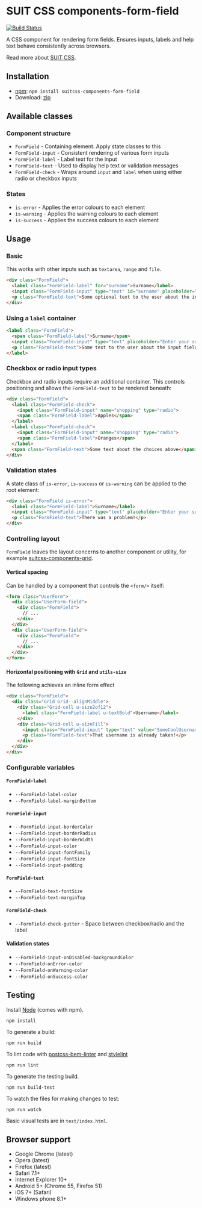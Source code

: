 # SUIT CSS components-form-field

[![Build Status](https://travis-ci.org/simonsmith/suitcss-components-form-field.svg?branch=master)](https://travis-ci.org/simonsmith/suitcss-components-form-field)

A CSS component for rendering form fields. Ensures inputs, labels and help text
behave consistently across browsers.

Read more about [SUIT CSS](https://github.com/suitcss/suit/).

## Installation

* [npm](http://npmjs.org/): `npm install suitcss-components-form-field`
* Download: [zip](https://github.com/simonsmith/suitcss-components-form-field/releases/latest)

## Available classes

### Component structure

* `FormField` - Containing element. Apply state classes to this
* `FormField-input` - Consistent rendering of various form inputs
* `FormField-label` - Label text for the input
* `FormField-text` - Used to display help text or validation messages
* `FormField-check` - Wraps around `input` and `label` when using either radio
  or checkbox inputs

### States

* `is-error` - Applies the error colours to each element
* `is-warning` - Applies the warning colours to each element
* `is-success` - Applies the success colours to each element

## Usage

### Basic

This works with other inputs such as `textarea`, `range` and `file`.

```html
<div class="FormField">
  <label class="FormField-label" for="surname">Surname</label>
  <input class="FormField-input" type="text" id="surname" placeholder="Enter your surname">
  <p class="FormField-text">Some optional text to the user about the input field</p>
</div>
```

### Using a `label` container

```html
<label class="FormField">
  <span class="FormField-label">Surname</span>
  <input class="FormField-input" type="text" placeholder="Enter your surname">
  <p class="FormField-text">Some text to the user about the input field</p>
</label>
```

### Checkbox or radio input types

Checkbox and radio inputs require an additional container. This controls
positioning and allows the `FormField-text` to be rendered beneath:

```html
<div class="FormField">
  <label class="FormField-check">
    <input class="FormField-input" name="shopping" type="radio">
    <span class="FormField-label">Apples</span>
  </label>
  <label class="FormField-check">
    <input class="FormField-input" name="shopping" type="radio">
    <span class="FormField-label">Oranges</span>
  </label>
  <span class="FormField-text">Some text about the choices above</span>
</div>
```

### Validation states

A state class of `is-error`, `is-success` or `is-warning` can be applied to the
root element:

```html
<div class="FormField is-error">
  <label class="FormField-label">Surname</label>
  <input class="FormField-input" type="text" placeholder="Enter your surname">
  <p class="FormField-text">There was a problem!</p>
</div>
```

### Controlling layout

`FormField` leaves the layout concerns to another component or utility, for
example [suitcss-components-grid](https://github.com/suitcss/components-grid).

#### Vertical spacing

Can be handled by a component that controls the `<form/>` itself:

```html
<form class="UserForm">
  <div class="UserForm-field">
    <div class="FormField">
      // ...
    </div>
  </div>
  <div class="UserForm-field">
    <div class="FormField">
      // ...
    </div>
  </div>
</form>
```

#### Horizontal positioning with `Grid` and `utils-size`

The following achieves an inline form effect

```html
<div class="FormField">
  <div class="Grid Grid--alignMiddle">
    <div class="Grid-cell u-size2of12">
      <label class="FormField-label u-textBold">Username</label>
    </div>
    <div class="Grid-cell u-sizeFill">
      <input class="FormField-input" type="text" value="SomeCoolUsername">
      <p class="FormField-text">That username is already taken!</p>
    </div>
  </div>
</div>
```

### Configurable variables

#### `FormField-label`

* `--FormField-label-color`
* `--FormField-label-marginBottom`

#### `FormField-input`

* `--FormField-input-borderColor`
* `--FormField-input-borderRadius`
* `--FormField-input-borderWidth`
* `--FormField-input-color`
* `--FormField-input-fontFamily`
* `--FormField-input-fontSize`
* `--FormField-input-padding`

#### `FormField-text`

* `--FormField-text-fontSize`
* `--FormField-text-marginTop`

#### `FormField-check`

* `--FormField-check-gutter` - Space between checkbox/radio and the label

#### Validation states

* `--FormField-input-onDisabled-backgroundColor`
* `--FormField-onError-color`
* `--FormField-onWarning-color`
* `--FormField-onSuccess-color`

## Testing

Install [Node](http://nodejs.org) (comes with npm).

```
npm install
```

To generate a build:

```
npm run build
```

To lint code with [postcss-bem-linter](https://github.com/postcss/postcss-bem-linter) and [stylelint](http://stylelint.io/)

```
npm run lint
```

To generate the testing build.

```
npm run build-test
```

To watch the files for making changes to test:

```
npm run watch
```

Basic visual tests are in `test/index.html`.

## Browser support

* Google Chrome (latest)
* Opera (latest)
* Firefox (latest)
* Safari 7.1+
* Internet Explorer 10+
* Android 5+ (Chrome 55, Firefox 51)
* iOS 7+ (Safari)
* Windows phone 8.1+
